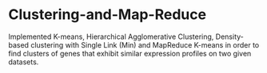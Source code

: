# Clustering-and-Map-Reduce
Implemented K-means, Hierarchical Agglomerative Clustering, Density-based clustering with Single Link (Min) and MapReduce K-means in order to find clusters of genes that exhibit similar expression profiles on two given datasets.
